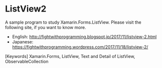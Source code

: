 # ListView2

A sample program to study Xamarin.Forms.ListView.
Please visit the following site, if you want to know more.

* English:  http://fightwithprogramming.blogspot.jp/2017/11/listview-2.html
* Japanese: https://fightwithprogramming.wordpress.com/2017/11/18/listview-2/

[Keywords]  Xamarin.Forms, ListView, Text and Detail of ListView, ObservableCollection
